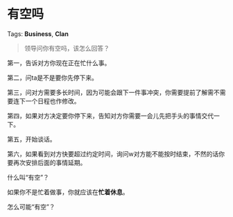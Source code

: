 # 有空吗

Tags: **Business**, **Clan**

> 领导问你有空吗，该怎么回答？



第一，告诉对方你现在正在忙什么事。

第二，问ta是不是要你先停下来。

第三，问对方需要多长时间，因为可能会跟下一件事冲突，你需要提前了解需不需要连下一个日程也作修改。

第四，如果对方决定要你停下来，告知对方你需要一会儿先把手头的事情交代一下。

第五，开始谈话。

第六，如果看到对方快要超过约定时间，询问w对方能不能按时结束，不然的话你要再次安排后面的事情延期。

  


什么叫“有空”？

如果你不是忙着做事，你就应该在**忙着休息**。

怎么可能“有空”？



